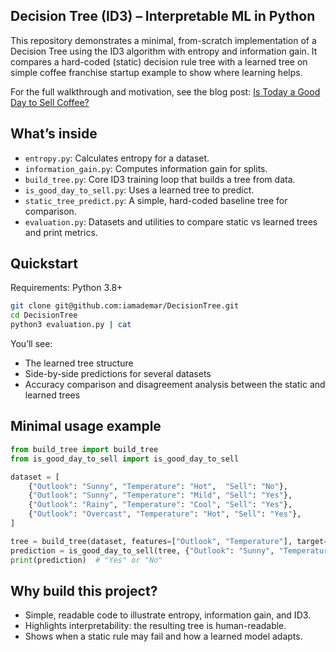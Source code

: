 ## Decision Tree (ID3) – Interpretable ML in Python

This repository demonstrates a minimal, from-scratch implementation of a Decision Tree using the ID3 algorithm with entropy and information gain. It compares a hard-coded (static) decision rule tree with a learned tree on simple coffee franchise startup example to show where learning helps.

For the full walkthrough and motivation, see the blog post: [Is Today a Good Day to Sell Coffee?](https://blog.ademartutor.com/p/is-today-a-good-day-to-sell-coffee)

## What’s inside
- `entropy.py`: Calculates entropy for a dataset.
- `information_gain.py`: Computes information gain for splits.
- `build_tree.py`: Core ID3 training loop that builds a tree from data.
- `is_good_day_to_sell.py`: Uses a learned tree to predict.
- `static_tree_predict.py`: A simple, hard-coded baseline tree for comparison.
- `evaluation.py`: Datasets and utilities to compare static vs learned trees and print metrics.

## Quickstart
Requirements: Python 3.8+

```bash
git clone git@github.com:iamademar/DecisionTree.git
cd DecisionTree
python3 evaluation.py | cat
```

You’ll see:
- The learned tree structure
- Side-by-side predictions for several datasets
- Accuracy comparison and disagreement analysis between the static and learned trees

## Minimal usage example
```python
from build_tree import build_tree
from is_good_day_to_sell import is_good_day_to_sell

dataset = [
    {"Outlook": "Sunny", "Temperature": "Hot",  "Sell": "No"},
    {"Outlook": "Sunny", "Temperature": "Mild", "Sell": "Yes"},
    {"Outlook": "Rainy", "Temperature": "Cool", "Sell": "Yes"},
    {"Outlook": "Overcast", "Temperature": "Hot", "Sell": "Yes"},
]

tree = build_tree(dataset, features=["Outlook", "Temperature"], target="Sell")
prediction = is_good_day_to_sell(tree, {"Outlook": "Sunny", "Temperature": "Mild"})
print(prediction)  # "Yes" or "No"
```

## Why build this project?
- Simple, readable code to illustrate entropy, information gain, and ID3.
- Highlights interpretability: the resulting tree is human-readable.
- Shows when a static rule may fail and how a learned model adapts.

